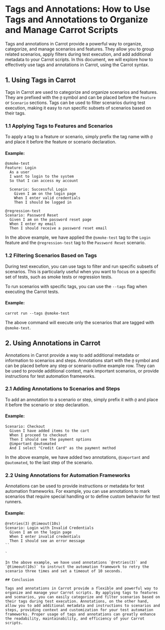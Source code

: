 # Tags and Annotations: How to Use Tags and Annotations to Organize and Manage Carrot Scripts

Tags and annotations in Carrot provide a powerful way to organize, categorize, and manage scenarios and features. They allow you to group related scenarios, apply filters during test execution, and add additional metadata to your Carrot scripts. In this document, we will explore how to effectively use tags and annotations in Carrot, using the Carrot syntax.

## 1. Using Tags in Carrot

Tags in Carrot are used to categorize and organize scenarios and features. They are prefixed with the `@` symbol and can be placed before the `Feature` or `Scenario` sections. Tags can be used to filter scenarios during test execution, making it easy to run specific subsets of scenarios based on their tags.

### 1.1 Applying Tags to Features and Scenarios

To apply a tag to a feature or scenario, simply prefix the tag name with `@` and place it before the feature or scenario declaration.

#### Example:
```gherkin
@smoke-test
Feature: Login
  As a user
  I want to login to the system
  So that I can access my account

  Scenario: Successful Login
    Given I am on the login page
    When I enter valid credentials
    Then I should be logged in

@regression-test
Scenario: Password Reset
  Given I am on the password reset page
  When I enter my email
  Then I should receive a password reset email
```

In the above example, we have applied the `@smoke-test` tag to the `Login` feature and the `@regression-test` tag to the `Password Reset` scenario.

### 1.2 Filtering Scenarios Based on Tags

During test execution, you can use tags to filter and run specific subsets of scenarios. This is particularly useful when you want to focus on a specific set of tests, such as smoke tests or regression tests.

To run scenarios with specific tags, you can use the `--tags` flag when executing the Carrot tests.

#### Example:
```shell
carrot run --tags @smoke-test
```

The above command will execute only the scenarios that are tagged with `@smoke-test`.

## 2. Using Annotations in Carrot

Annotations in Carrot provide a way to add additional metadata or information to scenarios and steps. Annotations start with the `@` symbol and can be placed before any step or scenario outline example row. They can be used to provide additional context, mark important scenarios, or provide instructions for test automation frameworks.

### 2.1 Adding Annotations to Scenarios and Steps

To add an annotation to a scenario or step, simply prefix it with `@` and place it before the scenario or step declaration.

#### Example:
```gherkin
Scenario: Checkout
  Given I have added items to the cart
  When I proceed to checkout
  Then I should see the payment options
  @important @automated
  And I select "Credit Card" as the payment method
```

In the above example, we have added two annotations, `@important` and `@automated`, to the last step of the scenario.

### 2.2 Using Annotations for Automation Frameworks

Annotations can be used to provide instructions or metadata for test automation frameworks. For example, you can use annotations to mark scenarios that require special handling or to define custom behavior for test runners.

#### Example:
```gherkin
@retries(3) @timeout(10s)
Scenario: Login with Invalid Credentials
  Given I am on the login page
  When I enter invalid credentials
  Then I should see an error message
``

`

In the above example, we have used annotations `@retries(3)` and `@timeout(10s)` to instruct the automation framework to retry the scenario three times and set a timeout of 10 seconds.

## Conclusion

Tags and annotations in Carrot provide a flexible and powerful way to organize and manage your Carrot scripts. By applying tags to features and scenarios, you can easily categorize and filter scenarios based on their tags during test execution. Annotations, on the other hand, allow you to add additional metadata and instructions to scenarios and steps, providing context and customization for your test automation frameworks. Proper usage of tags and annotations can greatly enhance the readability, maintainability, and efficiency of your Carrot scripts.